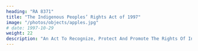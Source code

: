 ```yaml
---
heading: "RA 8371"
title: "The Indigenous Peoples’ Rights Act of 1997"
image: "/photos/objects/apples.jpg"
# date: 1997-10-29
weight: 22
description: "An Act To Recognize, Protect And Promote The Rights Of Indigenous Cultural Communities/indigenous Peoples, Creating A National Commission On Indigenous Peoples, Establishing Implementing Mechanisms, Appropriating Funds Therefor, And For Other Purposes"
---
```




